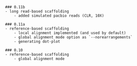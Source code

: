 	### 0.11b
    - long read-based scaffolding
        - added simulated pacbio reads (CLR, 10X)
        
	### 0.11a
	- reference-based scaffolding
		- local alignment implemented (and used by default)
		- global alignment mode option as `--norearrangements`
		- generating dot-plot

	### 0.10
	- reference-based scaffolding
		- global alignment mode

